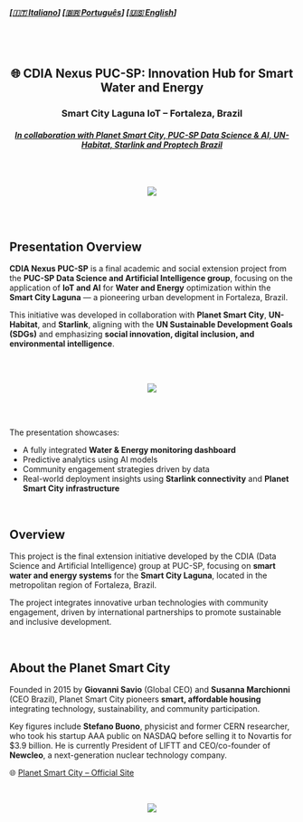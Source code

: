 
<br>

#####  \[[🇮🇹 Italiano](README.it_IT.md)\] \[[🇧🇷 Português](README.pt_BR.md)\] \[**[🇺🇸 English](README.md)**\]   

<br><br>
 
## <p align="center">  🌐 CDIA Nexus PUC-SP: Innovation Hub for Smart Water and Energy  
### <p align="center"> Smart City Laguna IoT – Fortaleza, Brazil  
#### <p align="center"> [***In collaboration with Planet Smart City, PUC-SP Data Science & AI, UN-Habitat, Starlink and Proptech Brazil***]()

<br><br>

 <p align="center">
<img src="https://github.com/user-attachments/assets/34b57670-0c4b-40ec-a2ee-f53134870f30"/>


<br><br>


##  Presentation Overview

**CDIA  Nexus PUC-SP** is a final academic and social extension project from the  **PUC-SP Data Science and Artificial Intelligence group**, focusing on the application of **IoT and AI** for **Water and Energy** optimization within the **Smart City Laguna** — a pioneering urban development in Fortaleza, Brazil.

This initiative was developed in collaboration with **Planet Smart City**, **UN-Habitat**, and **Starlink**, aligning with the **UN Sustainable Development Goals (SDGs)** and emphasizing **social innovation, digital inclusion, and environmental intelligence**.


<br><br>

 <p align="center">
<img src="https://github.com/user-attachments/assets/20050582-5dcd-4a60-b5db-d345a8404479"/>


<br><br>

The presentation showcases:

- A fully integrated **Water & Energy monitoring dashboard**  
- Predictive analytics using AI models  
- Community engagement strategies driven by data  
- Real-world deployment insights using **Starlink connectivity** and **Planet Smart City infrastructure**

<br>

##  Overview

This project is the final extension initiative developed by the CDIA (Data Science and Artificial Intelligence) group at PUC-SP, focusing on **smart water and energy systems** for the **Smart City Laguna**, located in the metropolitan region of Fortaleza, Brazil.

The project integrates innovative urban technologies with community engagement, driven by international partnerships to promote sustainable and inclusive development.

<br>

## About the Planet Smart City

Founded in 2015 by **Giovanni Savio** (Global CEO) and **Susanna Marchionni** (CEO Brazil), Planet Smart City pioneers **smart, affordable housing** integrating technology, sustainability, and community participation.

Key figures include **Stefano Buono**, physicist and former CERN researcher, who took his startup AAA public on NASDAQ before selling it to Novartis for $3.9 billion. He is currently President of LIFTT and CEO/co-founder of **Newcleo**, a next-generation nuclear technology company.

🌐 [Planet Smart City – Official Site](https://planetsmartcity.com.br)

<br>

<p align="center">
<img src="https://github.com/user-attachments/assets/92634302-feb0-47ad-8096-4ee7f9389650" />
